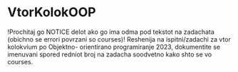 # VtorKolokOOP
!Prochitaj go NOTICE delot ako go ima odma pod tekstot na zadachata (obichno se errori povrzani so courses)!
Reshenija na ispitni/zadachi za vtor kolokvium po Objektno- orientirano programiranje 2023, dokumentite se imenuvani spored redniot broj na zadacha soodvetno kako shto se vo courses.
